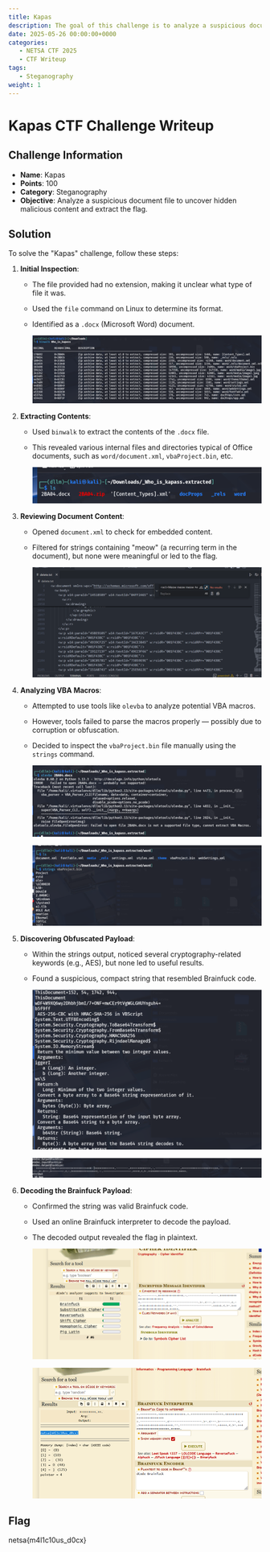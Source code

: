 ```yaml
---
title: Kapas
description: The goal of this challenge is to analyze a suspicious document file to uncover hidden malicious content and extract the flag.
date: 2025-05-26 00:00:00+0000
categories:
   - NETSA CTF 2025
   - CTF Writeup
tags:
   - Steganography
weight: 1     
---
```

# Kapas CTF Challenge Writeup

## Challenge Information
- **Name**: Kapas  
- **Points**: 100  
- **Category**: Steganography  
- **Objective**: Analyze a suspicious document file to uncover hidden malicious content and extract the flag.

## Solution
To solve the "Kapas" challenge, follow these steps:

1. **Initial Inspection**:
   - The file provided had no extension, making it unclear what type of file it was.
   - Used the `file` command on Linux to determine its format.
   - Identified as a `.docx` (Microsoft Word) document.


      ![Binwalk](binwalk.png)

2. **Extracting Contents**:
   - Used `binwalk` to extract the contents of the `.docx` file.
   - This revealed various internal files and directories typical of Office documents, such as `word/document.xml`, `vbaProject.bin`, etc.

      ![Extraction via Binwalk](binwalk2.png)

3. **Reviewing Document Content**:
   - Opened `document.xml` to check for embedded content.
   - Filtered for strings containing "meow" (a recurring term in the document), but none were meaningful or led to the flag.


      ![Remove MEOWS](<remove meow.png>)

4. **Analyzing VBA Macros**:
   - Attempted to use tools like `olevba` to analyze potential VBA macros.
   - However, tools failed to parse the macros properly — possibly due to corruption or obfuscation.
   - Decided to inspect the `vbaProject.bin` file manually using the `strings` command.


      ![OLEVBA Failed](<olevba failed.png>)    


      ![Decided to Strings](<decided to strings.png>)

5. **Discovering Obfuscated Payload**:
   - Within the strings output, noticed several cryptography-related keywords (e.g., AES), but none led to useful results.
   - Found a suspicious, compact string that resembled Brainfuck code.


      ![Found Crypto](<found crypto.png>)


      ![Found Brainfuck](<found possible brainfuck.png>)

6. **Decoding the Brainfuck Payload**:
   - Confirmed the string was valid Brainfuck code.
   - Used an online Brainfuck interpreter to decode the payload.
   - The decoded output revealed the flag in plaintext.


      ![Confirmed Brainfuck](<confirmed brainfuck.png>)

      
      ![Flag](flag.png)

## Flag
netsa{m4l1c10us_d0cx}
